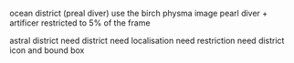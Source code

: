 
ocean district (preal diver)
    use the birch physma image
    pearl diver + artificer
    restricted to 5% of the frame

astral district
    need district
    need localisation
    need restriction
    need district icon and bound box